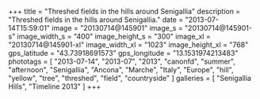 +++
title = "Threshed fields in the hills around Senigallia"
description = "Threshed fields in the hills around Senigallia."
date = "2013-07-14T15:59:01"
image = "20130714@145901"
image_s = "20130714@145901-s"
image_width_s = "400"
image_height_s = "300"
image_xl = "20130714@145901-xl"
image_width_xl = "1023"
image_height_xl = "768"
gps_latitude = "43.73918691573"
gps_longitude = "13.1531974213483"
phototags = [ "2013-07-14", "2013-07", "2013", "canonfd", "summer", "afternoon", "Senigallia", "Ancona", "Marche", "Italy", "Europe", "hill", "yellow", "tree", "threshed", "field", "countryside" ]
galleries = [ "Senigallia Hills", "Timeline 2013" ]
+++
